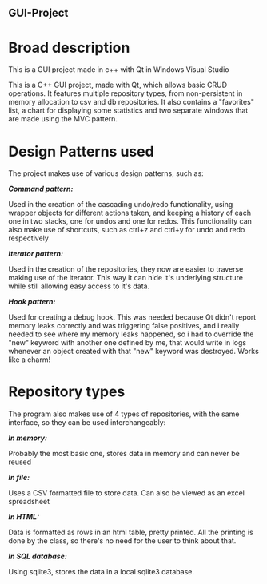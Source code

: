 ## GUI-Project

# Broad description

This is a GUI project made in c++ with Qt in Windows Visual Studio

This is a C++ GUI project, made with Qt, which allows basic CRUD operations.
It features multiple repository types, from non-persistent in memory allocation to csv and db repositories. It also contains a
"favorites" list, a chart for displaying some statistics and two separate windows that are made using the MVC pattern.

# Design Patterns used

The project makes use of various design patterns, such as: 

**_Command pattern:_**

Used in the creation of the cascading undo/redo functionality, using wrapper objects for different actions taken, and keeping a history of each one in two stacks, one for undos and one for redos. This functionality can also make use of shortcuts, such as ctrl+z and ctrl+y for undo and redo respectively


**_Iterator pattern:_**

Used in the creation of the repositories, they now are easier to traverse making use of the iterator. This way it can hide it's underlying structure while still allowing easy access to it's data.


**_Hook pattern:_**

Used for creating a debug hook. This was needed because Qt didn't report memory leaks correctly and was triggering false positives, and i really needed to see where my memory leaks happened, so i had to override the "new" keyword with another one defined by me, that would write in logs whenever an object created with that "new" keyword was destroyed.
Works like a charm!

# Repository types

The program also makes use of 4 types of repositories, with the same interface, so they can be used interchangeably: 

**_In memory:_**

Probably the most basic one, stores data in memory and can never be reused

**_In file:_**

Uses a CSV formatted file to store data. Can also be viewed as an excel spreadsheet

**_In HTML:_**

Data is formatted as rows in an html table, pretty printed. All the printing is done by the class, so there's no need for the user to think about that.

**_In SQL database:_**

Using sqlite3, stores the data in a local sqlite3 database.
